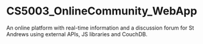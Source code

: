 # CS5003_OnlineCommunity_WebApp
An online platform with real-time information and a discussion forum for St Andrews using external APIs, JS libraries and CouchDB. 
